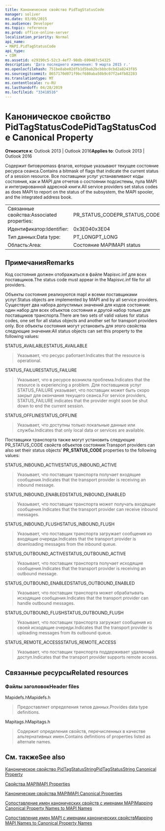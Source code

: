 ```yaml
---
title: Каноническое свойство PidTagStatusCode
manager: soliver
ms.date: 03/09/2015
ms.audience: Developer
ms.topic: reference
ms.prod: office-online-server
localization_priority: Normal
api_name:
- MAPI.PidTagStatusCode
api_type:
- COM
ms.assetid: e29190c5-52c3-4ef7-98db-699487c54325
description: 'Дата последнего изменения: 9 марта 2015 г.'
ms.openlocfilehash: 751be8abe02dfb1d5bab2bcbbbc0cbd2a8243f85
ms.sourcegitcommit: 8657170d071f9bcf680aba50b9c07f2a4fb82283
ms.translationtype: MT
ms.contentlocale: ru-RU
ms.lasthandoff: 04/28/2019
ms.locfileid: "33418516"
---
```

# <a name="pidtagstatuscode-canonical-property"></a><span data-ttu-id="89309-103">Каноническое свойство PidTagStatusCode</span><span class="sxs-lookup"><span data-stu-id="89309-103">PidTagStatusCode Canonical Property</span></span>

  
  
<span data-ttu-id="89309-104">**Относится к**: Outlook 2013 | Outlook 2016</span><span class="sxs-lookup"><span data-stu-id="89309-104">**Applies to**: Outlook 2013 | Outlook 2016</span></span> 
  
<span data-ttu-id="89309-105">Содержит битовуюmass флагов, которые указывают текущее состояние ресурса сеанса.</span><span class="sxs-lookup"><span data-stu-id="89309-105">Contains a bitmask of flags that indicate the current status of a session resource.</span></span> <span data-ttu-id="89309-106">Все поставщики услуг устанавливают коды состояния, как и MAPI для отчетов о состоянии подсистемы, пула MAPI и интегрированной адресной книги.</span><span class="sxs-lookup"><span data-stu-id="89309-106">All service providers set status codes as does MAPI to report on the status of the subsystem, the MAPI spooler, and the integrated address book.</span></span>
  
|||
|:-----|:-----|
|<span data-ttu-id="89309-107">Связанные свойства:</span><span class="sxs-lookup"><span data-stu-id="89309-107">Associated properties:</span></span>  <br/> |<span data-ttu-id="89309-108">PR_STATUS_CODE</span><span class="sxs-lookup"><span data-stu-id="89309-108">PR_STATUS_CODE</span></span>  <br/> |
|<span data-ttu-id="89309-109">Идентификатор:</span><span class="sxs-lookup"><span data-stu-id="89309-109">Identifier:</span></span>  <br/> |<span data-ttu-id="89309-110">0x3E04</span><span class="sxs-lookup"><span data-stu-id="89309-110">0x3E04</span></span>  <br/> |
|<span data-ttu-id="89309-111">Тип данных:</span><span class="sxs-lookup"><span data-stu-id="89309-111">Data type:</span></span>  <br/> |<span data-ttu-id="89309-112">PT_LONG</span><span class="sxs-lookup"><span data-stu-id="89309-112">PT_LONG</span></span>  <br/> |
|<span data-ttu-id="89309-113">Область:</span><span class="sxs-lookup"><span data-stu-id="89309-113">Area:</span></span>  <br/> |<span data-ttu-id="89309-114">Состояние MAPI</span><span class="sxs-lookup"><span data-stu-id="89309-114">MAPI status</span></span>  <br/> |
   
## <a name="remarks"></a><span data-ttu-id="89309-115">Примечания</span><span class="sxs-lookup"><span data-stu-id="89309-115">Remarks</span></span>

<span data-ttu-id="89309-116">Код состояния должен отображаться в файле Mapisvc.inf для всех поставщиков.</span><span class="sxs-lookup"><span data-stu-id="89309-116">The status code must appear in the Mapisvc.inf file for all providers.</span></span> 
  
<span data-ttu-id="89309-117">Объекты состояния реализуются mapI и всеми поставщиками услуг.</span><span class="sxs-lookup"><span data-stu-id="89309-117">Status objects are implemented by MAPI and by all service providers.</span></span> <span data-ttu-id="89309-118">Существует два набора допустимых значений для кодов состояния: один набор для всех объектов состояния и другой набор только для поставщиков транспорта.</span><span class="sxs-lookup"><span data-stu-id="89309-118">There are two sets of valid values for status codes, one set for all status objects and another set for transport providers only.</span></span> <span data-ttu-id="89309-119">Все объекты состояния могут установить для этого свойства следующие значения:</span><span class="sxs-lookup"><span data-stu-id="89309-119">All status objects can set this property to the following values:</span></span>
  
<span data-ttu-id="89309-120">STATUS_AVAILABLE</span><span class="sxs-lookup"><span data-stu-id="89309-120">STATUS_AVAILABLE</span></span> 
  
> <span data-ttu-id="89309-121">Указывает, что ресурс работает.</span><span class="sxs-lookup"><span data-stu-id="89309-121">Indicates that the resource is operational.</span></span>
    
<span data-ttu-id="89309-122">STATUS_FAILURE</span><span class="sxs-lookup"><span data-stu-id="89309-122">STATUS_FAILURE</span></span> 
  
> <span data-ttu-id="89309-123">Указывает, что в ресурсе возникла проблема.</span><span class="sxs-lookup"><span data-stu-id="89309-123">Indicates that the resource is experiencing a problem.</span></span> <span data-ttu-id="89309-124">Для поставщиков услуг STATUS_FAILURE указывает, что поставщик может быть скоро закрыт для окончания текущего сеанса.</span><span class="sxs-lookup"><span data-stu-id="89309-124">For service providers, STATUS_FAILURE indicates that the provider might soon be shut down to end the current session.</span></span>
    
<span data-ttu-id="89309-125">STATUS_OFFLINE</span><span class="sxs-lookup"><span data-stu-id="89309-125">STATUS_OFFLINE</span></span> 
  
> <span data-ttu-id="89309-126">Указывает, что доступны только локальные данные или службы.</span><span class="sxs-lookup"><span data-stu-id="89309-126">Indicates that only local data or services are available.</span></span>
    
<span data-ttu-id="89309-127">Поставщики транспорта также могут установить  следующие PR_STATUS_CODE свойств объектов состояния:</span><span class="sxs-lookup"><span data-stu-id="89309-127">Transport providers can also set their status objects' **PR_STATUS_CODE** properties to the following values:</span></span> 
  
<span data-ttu-id="89309-128">STATUS_INBOUND_ACTIVE</span><span class="sxs-lookup"><span data-stu-id="89309-128">STATUS_INBOUND_ACTIVE</span></span> 
  
> <span data-ttu-id="89309-129">Указывает, что поставщик транспорта получает входящие сообщения.</span><span class="sxs-lookup"><span data-stu-id="89309-129">Indicates that the transport provider is receiving an inbound message.</span></span> 
    
<span data-ttu-id="89309-130">STATUS_INBOUND_ENABLED</span><span class="sxs-lookup"><span data-stu-id="89309-130">STATUS_INBOUND_ENABLED</span></span> 
  
> <span data-ttu-id="89309-131">Указывает, что поставщик транспорта может получать входящие сообщения.</span><span class="sxs-lookup"><span data-stu-id="89309-131">Indicates that the transport provider can receive inbound messages.</span></span>
    
<span data-ttu-id="89309-132">STATUS_INBOUND_FLUSH</span><span class="sxs-lookup"><span data-stu-id="89309-132">STATUS_INBOUND_FLUSH</span></span> 
  
> <span data-ttu-id="89309-133">Указывает, что поставщик транспорта загружает сообщения из входящие очереди.</span><span class="sxs-lookup"><span data-stu-id="89309-133">Indicates that the transport provider is downloading messages from the inbound queue.</span></span>
    
<span data-ttu-id="89309-134">STATUS_OUTBOUND_ACTIVE</span><span class="sxs-lookup"><span data-stu-id="89309-134">STATUS_OUTBOUND_ACTIVE</span></span> 
  
> <span data-ttu-id="89309-135">Указывает, что поставщик транспорта получает исходящие сообщения.</span><span class="sxs-lookup"><span data-stu-id="89309-135">Indicates that the transport provider is receiving an outbound message.</span></span> 
    
<span data-ttu-id="89309-136">STATUS_OUTBOUND_ENABLED</span><span class="sxs-lookup"><span data-stu-id="89309-136">STATUS_OUTBOUND_ENABLED</span></span> 
  
> <span data-ttu-id="89309-137">Указывает, что поставщик транспорта может обрабатывать исходящие сообщения.</span><span class="sxs-lookup"><span data-stu-id="89309-137">Indicates that the transport provider can handle outbound messages.</span></span>
    
<span data-ttu-id="89309-138">STATUS_OUTBOUND_FLUSH</span><span class="sxs-lookup"><span data-stu-id="89309-138">STATUS_OUTBOUND_FLUSH</span></span> 
  
> <span data-ttu-id="89309-139">Указывает, что поставщик транспорта загружает сообщения из своей исходящие очереди.</span><span class="sxs-lookup"><span data-stu-id="89309-139">Indicates that the transport provider is uploading messages from its outbound queue.</span></span>
    
<span data-ttu-id="89309-140">STATUS_REMOTE_ACCESS</span><span class="sxs-lookup"><span data-stu-id="89309-140">STATUS_REMOTE_ACCESS</span></span> 
  
> <span data-ttu-id="89309-141">Указывает, что поставщик транспорта поддерживает удаленный доступ.</span><span class="sxs-lookup"><span data-stu-id="89309-141">Indicates that the transport provider supports remote access.</span></span>
    
## <a name="related-resources"></a><span data-ttu-id="89309-142">Связанные ресурсы</span><span class="sxs-lookup"><span data-stu-id="89309-142">Related resources</span></span>

### <a name="header-files"></a><span data-ttu-id="89309-143">Файлы заголовок</span><span class="sxs-lookup"><span data-stu-id="89309-143">Header files</span></span>

<span data-ttu-id="89309-144">Mapidefs.h</span><span class="sxs-lookup"><span data-stu-id="89309-144">Mapidefs.h</span></span>
  
> <span data-ttu-id="89309-145">Предоставляет определения типов данных.</span><span class="sxs-lookup"><span data-stu-id="89309-145">Provides data type definitions.</span></span>
    
<span data-ttu-id="89309-146">Mapitags.h</span><span class="sxs-lookup"><span data-stu-id="89309-146">Mapitags.h</span></span>
  
> <span data-ttu-id="89309-147">Содержит определения свойств, перечисленных в качестве альтернативных имен.</span><span class="sxs-lookup"><span data-stu-id="89309-147">Contains definitions of properties listed as alternate names.</span></span>
    
## <a name="see-also"></a><span data-ttu-id="89309-148">См. также</span><span class="sxs-lookup"><span data-stu-id="89309-148">See also</span></span>



[<span data-ttu-id="89309-149">Каноническое свойство PidTagStatusString</span><span class="sxs-lookup"><span data-stu-id="89309-149">PidTagStatusString Canonical Property</span></span>](pidtagstatusstring-canonical-property.md)


[<span data-ttu-id="89309-150">Свойства MAPI</span><span class="sxs-lookup"><span data-stu-id="89309-150">MAPI Properties</span></span>](mapi-properties.md)
  
[<span data-ttu-id="89309-151">Канонические свойства MAPI</span><span class="sxs-lookup"><span data-stu-id="89309-151">MAPI Canonical Properties</span></span>](mapi-canonical-properties.md)
  
[<span data-ttu-id="89309-152">Сопоставление имен канонических свойств с именами MAPI</span><span class="sxs-lookup"><span data-stu-id="89309-152">Mapping Canonical Property Names to MAPI Names</span></span>](mapping-canonical-property-names-to-mapi-names.md)
  
[<span data-ttu-id="89309-153">Сопоставление имен MAPI с именами канонических свойств</span><span class="sxs-lookup"><span data-stu-id="89309-153">Mapping MAPI Names to Canonical Property Names</span></span>](mapping-mapi-names-to-canonical-property-names.md)

